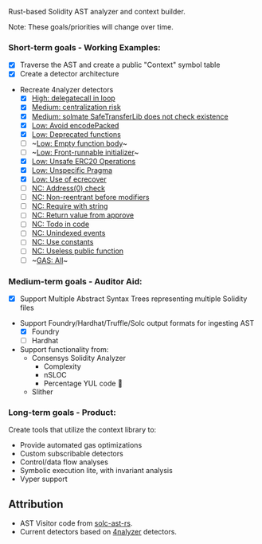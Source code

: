 Rust-based Solidity AST analyzer and context builder.

Note: These goals/priorities will change over time.

### Short-term goals - Working Examples:
* [x] Traverse the AST and create a public "Context" symbol table
* [x] Create a detector architecture
* Recreate 4nalyzer detectors
  * [x] [High: delegatecall in loop](https://github.com/Picodes/4naly3er/blob/main/src/issues/H/delegateCallInLoop.ts)
  * [x] [Medium: centralization risk](https://github.com/Picodes/4naly3er/blob/main/src/issues/M/centralizationRisk.ts)
  * [x] [Medium: solmate SafeTransferLib does not check existence](https://github.com/Picodes/4naly3er/blob/main/src/issues/M/solmateSafeTransferLib.ts)
  * [x] [Low: Avoid encodePacked](https://github.com/Picodes/4naly3er/blob/main/src/issues/L/avoidEncodePacked.ts)
  * [x] [Low: Deprecated functions](https://github.com/Picodes/4naly3er/blob/main/src/issues/L/deprecatedFunctions.ts)
  * [ ] ~[Low: Empty function body](https://github.com/Picodes/4naly3er/blob/main/src/issues/L/emptyBody.ts)~
  * [ ] ~[Low: Front-runnable initializer](https://github.com/Picodes/4naly3er/blob/main/src/issues/L/frontRunnableInitializer.ts)~
  * [x] [Low: Unsafe ERC20 Operations](https://github.com/Picodes/4naly3er/blob/main/src/issues/L/unsafeERC20Operations.ts)
  * [x] [Low: Unspecific Pragma](https://github.com/Picodes/4naly3er/blob/main/src/issues/L/unspecifiedPragma.ts)
  * [x] [Low: Use of ecrecover](https://github.com/Picodes/4naly3er/blob/main/src/issues/L/useOfEcrecover.ts)
  * [ ] [NC: Address(0) check](https://github.com/Picodes/4naly3er/blob/main/src/issues/NC/address0Check.ts)
  * [ ] [NC: Non-reentrant before modifiers](https://github.com/Picodes/4naly3er/blob/main/src/issues/NC/nonReentrantBeforeModifiers.ts)
  * [ ] [NC: Require with string](https://github.com/Picodes/4naly3er/blob/main/src/issues/NC/requireWithString.ts)
  * [ ] [NC: Return value from approve](https://github.com/Picodes/4naly3er/blob/main/src/issues/NC/returnValueOfApprove.ts)
  * [ ] [NC: Todo in code](https://github.com/Picodes/4naly3er/blob/main/src/issues/NC/todoLeftInTheCode.ts)
  * [ ] [NC: Unindexed events](https://github.com/Picodes/4naly3er/blob/main/src/issues/NC/unindexedEvent.ts)
  * [ ] [NC: Use constants](https://github.com/Picodes/4naly3er/blob/main/src/issues/NC/useConstants.ts)
  * [ ] [NC: Useless public function](https://github.com/Picodes/4naly3er/blob/main/src/issues/NC/uselessPublic.ts)
  * [ ] ~[GAS: All](https://github.com/Picodes/4naly3er/tree/main/src/issues/GAS)~

### Medium-term goals - Auditor Aid:
* [x] Support Multiple Abstract Syntax Trees representing multiple Solidity files
* Support Foundry/Hardhat/Truffle/Solc output formats for ingesting AST
  * [x] Foundry
  * [ ] Hardhat
* Support functionality from:
  * Consensys Solidity Analyzer
    * Complexity
    * nSLOC
    * Percentage YUL code 👀
  * Slither

### Long-term goals - Product:
Create tools that utilize the context library to:
* Provide automated gas optimizations
* Custom subscribable detectors
* Control/data flow analyses
* Symbolic execution lite, with invariant analysis
* Vyper support

## Attribution
* AST Visitor code from [solc-ast-rs](https://github.com/hrkrshnn/solc-ast-rs).
* Current detectors based on [4nalyzer](https://github.com/Picodes/4naly3er) detectors.
